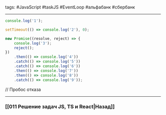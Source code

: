 tags: #JavaScript #taskJS #EventLoop #альфабанк #сбербанк 
___

```javascript
console.log('1');

setTimeout(() => console.log('2'), 0);

new Promise((resolve, reject) => {
    console.log('3');
    reject();
})
    .then(() => console.log('4'))
    .catch(() => console.log('5'))
    .catch(() => console.log('6'))
    .then(() => console.log('7'))
    .then(() => console.log('8'))
    .catch(() => console.log('9'));

```

// Пробос отказа




___
### [[011 Решение задач JS, TS и React|Назад]]
